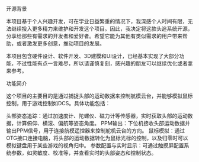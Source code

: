 开源背景

本项目基于个人兴趣开发，可在学业日益繁重的情况下，我深感个人时间有限，无法继续投入更多精力来维护和开发这个项目。因此，我决定将这款头追系统开源，分享给那些有需求的开发者和爱好者。希望它能为其他有类似需求的用户带来帮助，或者激发更多创意，推动项目的发展。

本项目包含硬件设计、软件开发、3D建模和UI设计，已经基本实现了大部分功能，不过性能有点一言难尽，所以请谨慎复刻，感兴趣的朋友可以继续优化或者拿来参考。

功能简介

这个项目的主要目的是通过捕捉头部的运动数据来控制航模云台，并能够模拟鼠标控制，用于游戏控制如DCS。具体功能包括：

头部姿态追踪：通过加速度计、陀螺仪、磁力计等传感器，实时获取头部的运动数据，计算俯仰、横滚、偏航等姿态角度。
PPM输出：下位机接收头部运动数据并输出PPM信号，用于连接航模遥控器来控制舵机云台的方向。
鼠标模拟：通过OTG接口连接电脑，将头部的运动数据转化为鼠标光标的控制，以及归零时可以模拟键盘用于某些游戏的视角归中。
参数配置与实时显示：可通过触摸屏配置系统参数，如灵敏度、校准等，并查看实时的头部姿态和控制状态。
